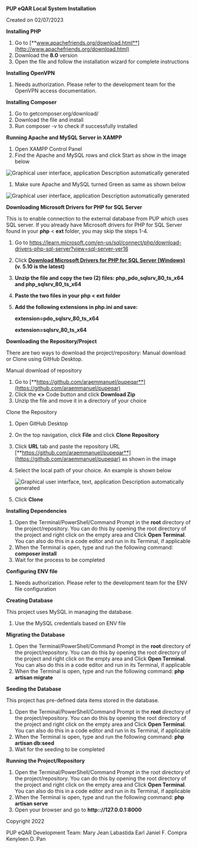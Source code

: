 **PUP eQAR Local System Installation**

Created on 02/07/2023

**Installing PHP**

1.  Go to [**www.apachefriends.org/download.html**](http://www.apachefriends.org/download.html)
2.  Download the **8.0** version
3.  Open the file and follow the installation wizard for complete instructions

**Installing OpenVPN**

1.  Needs authorization. Please refer to the development team for the OpenVPN access documentation.

**Installing Composer**

1.  Go to getcomposer.org/download/
2.  Download the file and install
3.  Run composer -v to check if successfully installed

**Running Apache and MySQL Server in XAMPP**

1.  Open XAMPP Control Panel
2.  Find the Apache and MySQL rows and click Start as show in the image below

![Graphical user interface, application Description automatically generated](media/d0b4a45cdc573132254a1cfefb027f6e.png)

1.  Make sure Apache and MySQL turned Green as same as shown below

![Graphical user interface, application Description automatically generated](media/f31746ff4ca29cf407e026dd8819b2ac.png)

**Downloading Microsoft Drivers for PHP for SQL Server**

This is to enable connection to the external database from PUP which uses SQL server. If you already have Microsoft drivers for PHP for SQL Server found in your **php** \< **ext** folder, you may skip the steps 1-4.

1.  Go to https://learn.microsoft.com/en-us/sql/connect/php/download-drivers-php-sql-server?view=sql-server-ver16
2.  Click [**Download Microsoft Drivers for PHP for SQL Server (Windows)**](https://go.microsoft.com/fwlink/?linkid=2199011) **(v. 5.10 is the latest)**
3.  **Unzip the file and copy the two (2) files: php_pdo_sqlsrv_80_ts_x64 and php_sqlsrv_80_ts_x64**
4.  **Paste the two files in your php \< ext folder**
5.  **Add the following extensions in php.ini and save:**

    **extension=pdo_sqlsrv_80_ts_x64**

    **extension=sqlsrv_80_ts_x64**

**Downloading the Repository/Project**

There are two ways to download the project/repository: Manual download or Clone using GitHub Desktop.

Manual download of repository

1.  Go to [**https://github.com/araemmanuel/pupeqar**](https://github.com/araemmanuel/pupeqar)
2.  Click the **\<\>** Code button and click **Download Zip**
3.  Unzip the file and move it in a directory of your choice

Clone the Repository

1.  Open GitHub Desktop
2.  On the top navigation, click **File** and click **Clone Repository**
3.  Click **URL** tab and paste the repository URL [**https://github.com/araemmanuel/pupeqar**](https://github.com/araemmanuel/pupeqar) as shown in the image
4.  Select the local path of your choice. An example is shown below

    ![Graphical user interface, text, application Description automatically generated](media/b3606ef430247b72305633cec2e3a808.png)

5.  Click **Clone**

**Installing Dependencies**

1.  Open the Terminal/PowerShell/Command Prompt in the **root** directory of the project/repository. You can do this by opening the root directory of the project and right click on the empty area and Click **Open Terminal**. You can also do this in a code editor and run in its Terminal, if applicable
2.  When the Terminal is open, type and run the following command: **composer install**
3.  Wait for the process to be completed

**Configuring ENV file**

1.  Needs authorization. Please refer to the development team for the ENV file configuration

**Creating Database**

This project uses MySQL in managing the database.

1.  Use the MySQL credentials based on ENV file

**Migrating the Database**

1.  Open the Terminal/PowerShell/Command Prompt in the **root** directory of the project/repository. You can do this by opening the root directory of the project and right click on the empty area and Click **Open Terminal**. You can also do this in a code editor and run in its Terminal, if applicable
2.  When the Terminal is open, type and run the following command: **php artisan migrate**

**Seeding the Database**

This project has pre-defined data items stored in the database.

1.  Open the Terminal/PowerShell/Command Prompt in the **root** directory of the project/repository. You can do this by opening the root directory of the project and right click on the empty area and Click **Open Terminal**. You can also do this in a code editor and run in its Terminal, if applicable
2.  When the Terminal is open, type and run the following command: **php artisan db:seed**
3.  Wait for the seeding to be completed

**Running the Project/Repository**

1.  Open the Terminal/PowerShell/Command Prompt in the root directory of the project/repository. You can do this by opening the root directory of the project and right click on the empty area and Click **Open Terminal**. You can also do this in a code editor and run in its Terminal, if applicable
2.  When the Terminal is open, type and run the following command: **php artisan serve**
3.  Open your browser and go to **http:://127.0.0.1:8000**




Copyright 2022

PUP eQAR Development Team:
Mary Jean Labastida
Earl Janiel F. Compra
Kenyleen D. Pan